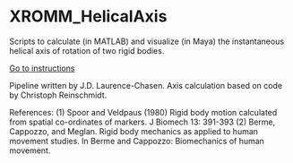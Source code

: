 # XROMM_HelicalAxis
 Scripts to calculate (in MATLAB) and visualize (in Maya) the instantaneous helical axis of rotation of two rigid bodies.
 
[Go to instructions](https://github.com/jdlaurence/XROMM_HelicalAxis/blob/master/instructions.md)
 
Pipeline written by J.D. Laurence-Chasen. Axis calculation based on code by Christoph Reinschmidt.
 
References:   (1) Spoor and Veldpaus (1980) Rigid body motion calculated
                   from spatial co-ordinates of markers. 
                   J Biomech 13: 391-393
               (2) Berme, Cappozzo, and Meglan. Rigid body mechanics
                   as applied to human movement studies. In Berme and 
                   Cappozzo: Biomechanics of human movement.
